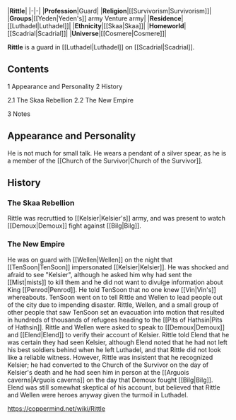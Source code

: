|**Rittle**|
|-|-|
|**Profession**|Guard|
|**Religion**|[[Survivorism\|Survivorism]]|
|**Groups**|[[Yeden\|Yeden's]] army Venture army|
|**Residence**|[[Luthadel\|Luthadel]]|
|**Ethnicity**|[[Skaa\|Skaa]]|
|**Homeworld**|[[Scadrial\|Scadrial]]|
|**Universe**|[[Cosmere\|Cosmere]]|

**Rittle** is a guard in [[Luthadel\|Luthadel]] on [[Scadrial\|Scadrial]].

## Contents

1 Appearance and Personality
2 History

2.1 The Skaa Rebellion
2.2 The New Empire


3 Notes


## Appearance and Personality
He is not much for small talk. He wears a pendant of a silver spear, as he is a member of the [[Church of the Survivor\|Church of the Survivor]].

## History
### The Skaa Rebellion
Rittle was recruttied to [[Kelsier\|Kelsier's]] army, and was present to watch [[Demoux\|Demoux]] fight against [[Bilg\|Bilg]].

### The New Empire
He was on guard with [[Wellen\|Wellen]] on the night that [[TenSoon\|TenSoon]] impersonated [[Kelsier\|Kelsier]]. He was shocked and afraid to see "Kelsier", although he asked him why had sent the [[Mist\|mists]] to kill them and he did not want to divulge information about King [[Penrod\|Penrod]]. He told TenSoon that no one knew [[Vin\|Vin's]] whereabouts. TenSoon went on to tell Rittle and Wellen to lead people out of the city due to impending disaster.
Rittle, Wellen, and a small group of other people that saw TenSoon set an evacuation into motion that resulted in hundreds of thousands of refugees heading to the [[Pits of Hathsin\|Pits of Hathsin]]. Rittle and Wellen were asked to speak to [[Demoux\|Demoux]] and [[Elend\|Elend]] to verify their account of Kelsier. Rittle told Elend that he was certain they had seen Kelsier, although Elend noted that he had not left his best soldiers behind when he left Luthadel, and that Rittle did not look like a reliable witness. However, Rittle was insistent that he recognized Kelsier; he had converted to the Church of the Survivor on the day of Kelsier's death and he had seen him in person at the [[Arguois caverns\|Arguois caverns]] on the day that Demoux fought [[Bilg\|Bilg]]. Elend was still somewhat skeptical of his account, but believed that Rittle and Wellen were heroes anyway given the turmoil in Luthadel.



https://coppermind.net/wiki/Rittle